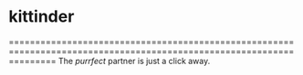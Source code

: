 # kittinder
=====================================================================================================================
The <em>purrfect</em> partner is just a click away.
